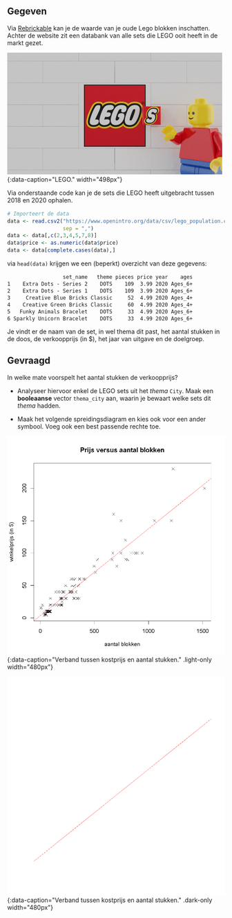 ## Gegeven

Via <a href="https://rebrickable.com/" target="_blank">Rebrickable</a> kan je de waarde van je oude Lego blokken inschatten. Achter de website zit een databank van alle sets die LEGO ooit heeft in de markt gezet.

![LEGO.](media/lego.gif "LEGO."){:data-caption="LEGO." width="498px"}

Via onderstaande code kan je de sets die LEGO heeft uitgebracht tussen 2018 en 2020 ophalen. 
```R
# Importeert de data
data <- read.csv2("https://www.openintro.org/data/csv/lego_population.csv",
                  sep = ",")
data <- data[,c(2,3,4,5,7,8)]
data$price <- as.numeric(data$price)
data <- data[complete.cases(data),]
```

via `head(data)` krijgen we een (beperkt) overzicht van deze gegevens:

```
                  set_name   theme pieces price year    ages
1    Extra Dots - Series 2    DOTS    109  3.99 2020 Ages_6+
2    Extra Dots - Series 1    DOTS    109  3.99 2020 Ages_6+
3     Creative Blue Bricks Classic     52  4.99 2020 Ages_4+
4    Creative Green Bricks Classic     60  4.99 2020 Ages_4+
5   Funky Animals Bracelet    DOTS     33  4.99 2020 Ages_6+
6 Sparkly Unicorn Bracelet    DOTS     33  4.99 2020 Ages_6+
```

Je vindt er de naam van de set, in wel thema dit past, het aantal stukken in de doos, de verkoopprijs (in $), het jaar van uitgave en de doelgroep.

## Gevraagd

In welke mate voorspelt het aantal stukken de verkoopprijs?

- Analyseer hiervoor enkel de LEGO sets uit het *thema* `City`. Maak een **booleaanse** vector `thema_city` aan, waarin je bewaart welke sets dit *thema* hadden.

- Maak het volgende spreidingsdiagram en kies ook voor een ander symbool. Voeg ook een best passende rechte toe.

![Verband tussen kostprijs en aantal stukken.](media/plot.png "Verband tussen kostprijs en aantal stukken."){:data-caption="Verband tussen kostprijs en aantal stukken." .light-only width="480px"}

![Verband tussen kostprijs en aantal stukken.](media/plot_dark.png "Verband tussen kostprijs en aantal stukken."){:data-caption="Verband tussen kostprijs en aantal stukken." .dark-only width="480px"}
